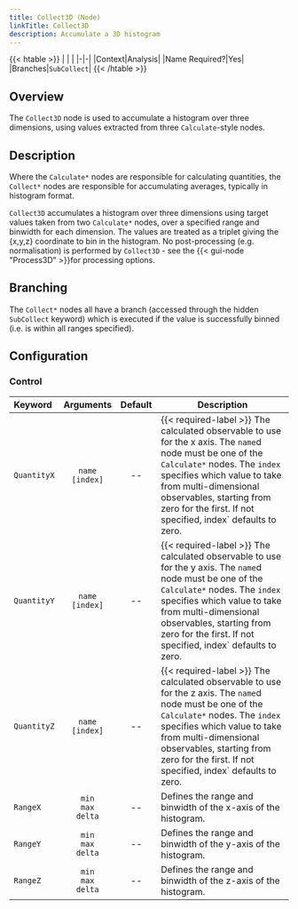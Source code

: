 ```yaml
---
title: Collect3D (Node)
linkTitle: Collect3D
description: Accumulate a 3D histogram
---
```


{{< htable >}}
| | |
|-|-|
|Context|Analysis|
|Name Required?|Yes|
|Branches|`SubCollect`|
{{< /htable >}}

## Overview

The `Collect3D` node is used to accumulate a histogram over three dimensions, using values extracted from three `Calculate`-style nodes.

## Description

Where the `Calculate*` nodes are responsible for calculating quantities, the `Collect*` nodes are responsible for accumulating averages, typically in histogram format.

`Collect3D` accumulates a histogram over three dimensions using target values taken from two `Calculate*` nodes, over a specified range and binwidth for each dimension. The values are treated as a triplet giving the {x,y,z} coordinate to bin in the histogram. No post-processing (e.g. normalisation) is performed by `Collect3D` - see the {{< gui-node "Process3D" >}}for processing options.

## Branching

The `Collect*` nodes all have a branch (accessed through the hidden `SubCollect` keyword) which is executed if the value is successfully binned (i.e. is within all ranges specified).

## Configuration

### Control

|Keyword|Arguments|Default|Description|
|:------|:--:|:-----:|-----------|
|`QuantityX`|`name`<br/>`[index]`|--|{{< required-label >}} The calculated observable to use for the x axis. The `name`d node must be one of the `Calculate*` nodes. The `index` specifies which value to take from multi-dimensional observables, starting from zero for the first. If not specified, index` defaults to zero.|
|`QuantityY`|`name`<br/>`[index]`|--|{{< required-label >}} The calculated observable to use for the y axis. The `name`d node must be one of the `Calculate*` nodes. The `index` specifies which value to take from multi-dimensional observables, starting from zero for the first. If not specified, index` defaults to zero.|
|`QuantityZ`|`name`<br/>`[index]`|--|{{< required-label >}} The calculated observable to use for the z axis. The `name`d node must be one of the `Calculate*` nodes. The `index` specifies which value to take from multi-dimensional observables, starting from zero for the first. If not specified, index` defaults to zero.|
|`RangeX `|`min`<br/>`max`<br/>`delta`|--|Defines the range and binwidth of the x-axis of the histogram.|
|`RangeY `|`min`<br/>`max`<br/>`delta`|--|Defines the range and binwidth of the y-axis of the histogram.|
|`RangeZ `|`min`<br/>`max`<br/>`delta`|--|Defines the range and binwidth of the z-axis of the histogram.|
